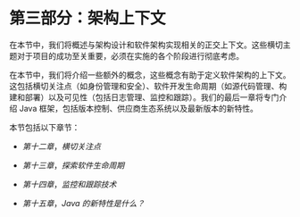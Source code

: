 # 第三部分：架构上下文

在本节中，我们将概述与架构设计和软件架构实现相关的正交上下文。这些横切主题对于项目的成功至关重要，必须在实施的各个阶段进行彻底考虑。

在本节中，我们将介绍一些额外的概念，这些概念有助于定义软件架构的上下文。这包括横切关注点（如身份管理和安全）、软件开发生命周期（如源代码管理、构建和部署）以及可见性（包括日志管理、监控和跟踪）。我们的最后一章将专门介绍 Java 框架，包括版本控制、供应商生态系统以及最新版本的新特性。

本节包括以下章节：

+   *第十二章*，*横切关注点*

+   *第十三章*，*探索软件生命周期*

+   *第十四章*，*监控和跟踪技术*

+   *第十五章*，*Java 的新特性是什么？*
